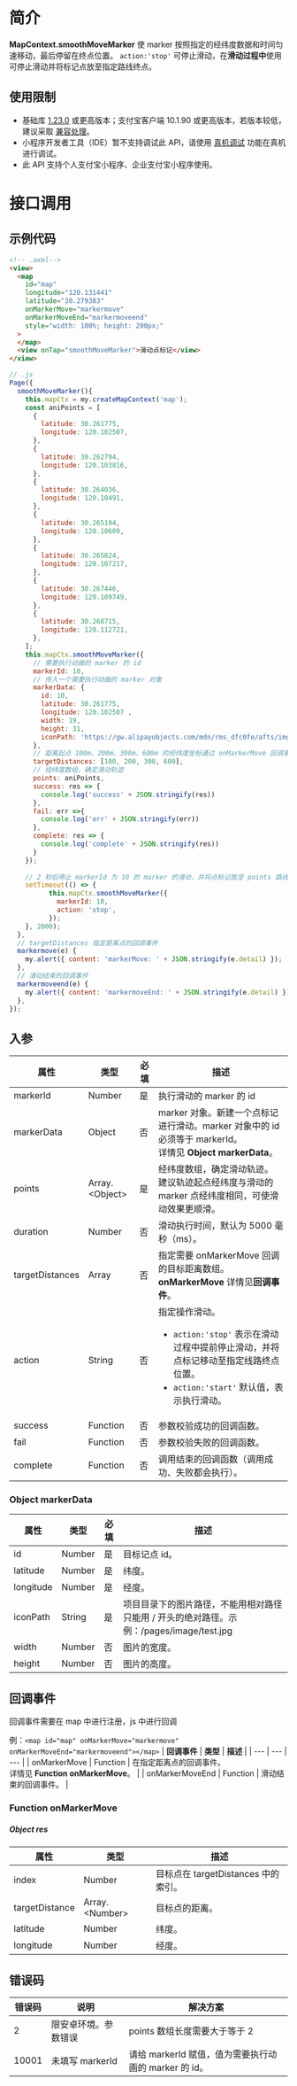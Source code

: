 # 简介

**MapContext.smoothMoveMarker** 使 marker 按照指定的经纬度数据和时间匀速移动，最后停留在终点位置。 `action:'stop'` 可停止滑动，在**滑动过程中**使用可停止滑动并将标记点放至指定路线终点。

## 使用限制

- 基础库 [1.23.0](https://opendocs.alipay.com/mini/framework/lib) 或更高版本；支付宝客户端 10.1.90 或更高版本，若版本较低，建议采取 [兼容处理](https://opendocs.alipay.com/mini/framework/compatibility)。
- 小程序开发者工具（IDE）暂不支持调试此 API，请使用 [真机调试](https://opendocs.alipay.com/mini/ide/remote-debug) 功能在真机进行调试。
- 此 API 支持个人支付宝小程序、企业支付宝小程序使用。

# 接口调用

## 示例代码

```html
<!-- .axml-->
<view>
  <map
    id="map"
    longitude="120.131441"
    latitude="30.279383"
    onMarkerMove="markermove"
    onMarkerMoveEnd="markermoveend"
    style="width: 100%; height: 200px;"
  >
  </map>
  <view onTap="smoothMoveMarker">滑动点标记</view>
</view>
```

```javascript
// .js
Page({
  smoothMoveMarker(){
    this.mapCtx = my.createMapContext('map');
    const aniPoints = [
      {
        latitude: 30.261775,
        longitude: 120.102507,
      },
      {
        latitude: 30.262794,
        longitude: 120.103816,
      },
      {
        latitude: 30.264036,
        longitude: 120.10491,
      },
      {
        latitude: 30.265194,
        longitude: 120.10609,
      },
      {
        latitude: 30.265824,
        longitude: 120.107217,
      },
      {
        latitude: 30.267446,
        longitude: 120.109749,
      },
      {
        latitude: 30.268715,
        longitude: 120.112721,
      },
    ];
    this.mapCtx.smoothMoveMarker({
      // 需要执行动画的 marker 的 id
      markerId: 10, 
      // 传入一个需要执行动画的 marker 对象
      markerData: {
        id: 10,
        latitude: 30.261775,
        longitude: 120.102507 ,
        width: 19,
        height: 31,
        iconPath: 'https://gw.alipayobjects.com/mdn/rms_dfc0fe/afts/img/A*x9yERpemTRsAAAAAAAAAAAAAARQnAQ',
      },
      // 距离起点 100m、200m、300m、600m 的经纬度坐标通过 onMarkerMove 回调事件返回
      targetDistances: [100, 200, 300, 600],
      // 经纬度数组，确定滑动轨迹
      points: aniPoints,
      success: res => {
        console.log('success' + JSON.stringify(res))
      },
      fail: err =>{
        console.log('err' + JSON.stringify(err))
      },
      complete: res => {
        console.log('complete' + JSON.stringify(res))
      }
    });
    
    // 2 秒后停止 markerId 为 10 的 marker 的滑动，并将点标记放至 points 路线终点。    代码如下：
    setTimeout(() => {
          this.mapCtx.smoothMoveMarker({
            markerId: 10,
            action: 'stop',
          });
    }, 2000);
  },
  // targetDistances 指定距离点的回调事件
  markermove(e) {
    my.alert({ content: 'markerMove: ' + JSON.stringify(e.detail) });
  },
  // 滑动结束的回调事件
  markermoveend(e) {
    my.alert({ content: 'markermoveEnd: ' + JSON.stringify(e.detail) });
  },
});
```

## 入参

| **属性** | **类型** | **必填** | **描述** |
| --- | ------------- | --------- | --- |
| markerId | Number | 是 | 执行滑动的 marker 的 id |
| markerData | Object | 否 | marker 对象。新建一个点标记进行滑动。marker 对象中的 id 必须等于 markerId。<br />详情见 **Object markerData**。  |
| points | Array.&lt;Object&gt; | 是 | 经纬度数组，确定滑动轨迹。 建议轨迹起点经纬度与滑动的 marker 点经纬度相同，可使滑动效果更顺滑。 |
| duration | Number | 否 | 滑动执行时间，默认为 5000 毫秒（ms）。 |
| targetDistances | Array | 否 | 指定需要 onMarkerMove 回调的目标距离数组。**onMarkerMove** 详情见**回调事件**。 |
| action | String | 否 | 指定操作滑动。<ul><li>`action:'stop'` 表示在滑动过程中提前停止滑动，并将点标记移动至指定线路终点位置。</li><li>`action:'start'` 默认值，表示执行滑动。</li></ul> |
| success | Function | 否 | 参数校验成功的回调函数。 |
| fail | Function | 否 | 参数校验失败的回调函数。 |
| complete | Function | 否 |调用结束的回调函数（调用成功、失败都会执行）。 |

### Object markerData 

| **属性** | **类型** | **必填** | **描述** |
| --------- | --------| --------  | ----------------------------------- |
| id          | Number   | 是   | 目标记点 id。 |
| latitude       | Number   | 是    | 纬度。                              |
| longitude      | Number   | 是    | 经度。                              |
| iconPath | String     | 是   | 项目目录下的图片路径，不能用相对路径只能用 / 开头的绝对路径。示例：/pages/image/test.jpg|
| width      | Number   | 否   | 图片的宽度。   |
| height      | Number   | 否   | 图片的高度。    |

## 回调事件
回调事件需要在 map 中进行注册，js 中进行回调       
                          
例：`<map id="map" onMarkerMove="markermove" onMarkerMoveEnd="markermoveend"></map>`
| **回调事件** | **类型** | **描述** |
| --- | --- | --- |
| onMarkerMove | Function | 在指定距离点的回调事件。<br />详情见 **Function onMarkerMove**。 |
| onMarkerMoveEnd | Function | 滑动结束的回调事件。 |

### Function onMarkerMove 
##### Object res     
| **属性**       | **类型** | **描述**                            |
| -------------- | -------- | ----------------------------------- |
| index          | Number   | 目标点在 targetDistances 中的索引。 |
| targetDistance | Array.&lt;Number&gt;   | 目标点的距离。                      |
| latitude       | Number   | 纬度。                              |
| longitude      | Number   | 经度。                              |

## 错误码

| **错误码**       | **说明** | **解决方案**                            |
| -------------- | -------- | ----------------------------------- |
| 2          | 限安卓环境。参数错误   | points 数组长度需要大于等于 2 |
| 10001          | 未填写 markerId   | 请给 markerId 赋值，值为需要执行动画的 marker 的 id。 |
